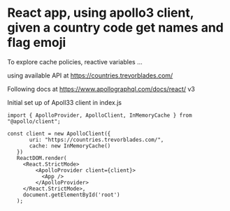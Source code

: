 # React app, using apollo3 client, given a country code get names and flag emoji

To explore cache policies, reactive variables ...

using available API at https://countries.trevorblades.com/

Following docs at https://www.apollographql.com/docs/react/ v3


Initial set up of Apoll33 client in index.js

```
import { ApolloProvider, ApolloClient, InMemoryCache } from "@apollo/client";

const client = new ApolloClient({
       uri: "https://countries.trevorblades.com/",
       cache: new InMemoryCache()
   })
   ReactDOM.render(
     <React.StrictMode>
         <ApolloProvider client={client}>
           <App />
         </ApolloProvider>
     </React.StrictMode>,
     document.getElementById('root')
   );
```

